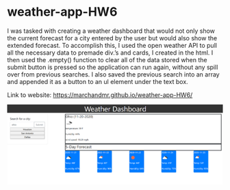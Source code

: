 # weather-app-HW6

I was tasked with creating a weather dashboard that would not only show the current forecast for a city entered by the user but would also show the extended forecast. To accomplish this, I used the open weather API to pull all the necessary data to premade div.’s and cards, I created in the html. I then used the .empty() function to clear all of the data stored when the submit button is pressed so the application can run again, without any spill over from previous searches. I also saved the previous search into an array and appended it as a button to an ul element under the text box.

Link to website: https://marchandmr.github.io/weather-app-HW6/

![](Assets/screenshot.png)
